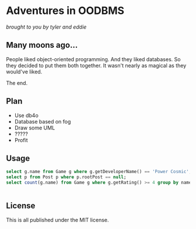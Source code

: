 # Adventures in OODBMS

*brought to you by tyler and eddie*

## Many moons ago...

People liked object-oriented programming. And they liked databases. So they decided to put them both together. It wasn't nearly as magical as they would've liked.

The end.

## Plan

- Use db4o
- Database based on fog
- Draw some UML
- ?????
- Profit

## Usage

```sql
select g.name from Game g where g.getDeveloperName() == 'Power Cosmic';
select p from Post p where p.rootPost == null;
select count(g.name) from Game g where g.getRating() >= 4 group by name: g.getDeveloperName()



```

## License

This is all published under the MIT license.

